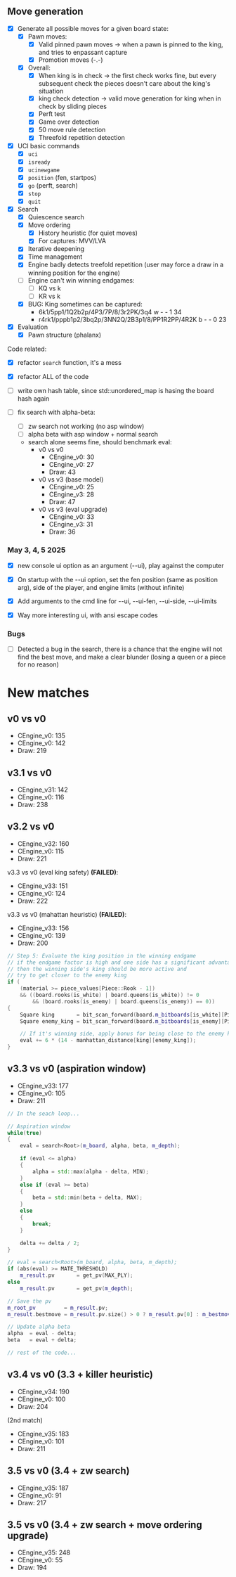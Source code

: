 ## Move generation
- [x] Generate all possible moves for a given board state:
  - [x] Pawn moves:
    - [x] Valid pinned pawn moves -> when a pawn is pinned to the king, and tries to enpassant capture
    - [x] Promotion moves (-.-)
  - [x] Overall:
    - [x] When king is in check -> the first check works fine, but every subsequent check the pieces doesn't care about the king's situation
    - [x] king check detection -> valid move generation for king when in check by sliding pieces
    - [x] Perft test 
    - [x] Game over detection
    - [x] 50 move rule detection
    - [x] Threefold repetition detection
- [x] UCI basic commands
  - [x] `uci`
  - [x] `isready`
  - [x] `ucinewgame`
  - [x] `position` (fen, startpos)
  - [x] `go` (perft, search)
  - [x] `stop`
  - [x] `quit`
- [x] Search
  - [x] Quiescence search
  - [x] Move ordering
    - [x] History heuristic (for quiet moves)
    - [x] For captures: MVV/LVA
  - [x] Iterative deepening
  - [x] Time management
  - [x] Engine badly detects treefold repetition (user may force a draw in a winning position for the engine)
  - [ ] Engine can't win winning endgames:
    - [ ] KQ vs k
    - [ ] KR vs k
  - [x] BUG: King sometimes can be captured:
    - 6k1/5pp1/1Q2b2p/4P3/7P/8/3r2PK/3q4 w - - 1 34
    - r4rk1/pppb1p2/3bq2p/3NN2Q/2B3p1/8/PP1R2PP/4R2K b - - 0 23
- [x] Evaluation
  - [x] Pawn structure (phalanx) 

Code related:
- [x] refactor `search` function, it's a mess
- [x] refactor ALL of the code

- [ ] write own hash table, since std::unordered_map is hasing the board hash again
- [ ] fix search with alpha-beta:
  - [ ] zw search not working (no asp window)
  - [ ] alpha beta with asp window + normal search
  - search alone seems fine, should benchmark eval:
    - v0 vs v0
      - CEngine_v0: 30
      - CEngine_v0: 27
      - Draw: 43
    - v0 vs v3 (base model)
      - CEngine_v0: 25
      - CEngine_v3: 28
      - Draw: 47
    - v0 vs v3 (eval upgrade)
      - CEngine_v0: 33
      - CEngine_v3: 31
      - Draw: 36


### May 3, 4, 5 2025
- [x] new console ui option as an argument (--ui), play against the computer
- [x] On startup with the --ui option, set the fen position (same as position arg), side of the player, and engine limits (without infinite)
- [x] Add arguments to the cmd line for --ui, --ui-fen, --ui-side, --ui-limits
- [x] Way more interesting ui, with ansi escape codes


### Bugs
- [ ] Detected a bug in the search, there is a chance that the engine will not find the best move, and make a clear blunder (losing a queen or a piece for no reason)

# New matches

## v0 vs v0
- CEngine_v0: 135
- CEngine_v0: 142
- Draw: 219

## v3.1 vs v0
- CEngine_v31: 142
- CEngine_v0: 116
- Draw: 238

## v3.2 vs v0
- CEngine_v32: 160
- CEngine_v0: 115
- Draw: 221

v3.3 vs v0 (eval king safety) **(FAILED)**:
- CEngine_v33: 151
- CEngine_v0: 124
- Draw: 222

v3.3 vs v0 (mahattan heuristic) **(FAILED)**:
- CEngine_v33: 156
- CEngine_v0: 139
- Draw: 200

```cpp
// Step 5: Evaluate the king position in the winning endgame
// if the endgame factor is high and one side has a significant advantage
// then the winning side's king should be more active and 
// try to get closer to the enemy king
if (
    (material >= piece_values[Piece::Rook - 1]) 
    && ((board.rooks(is_white) | board.queens(is_white)) != 0 
        && (board.rooks(is_enemy) | board.queens(is_enemy)) == 0))
{
    Square king       = bit_scan_forward(board.m_bitboards[is_white][Piece::King - 1]);
    Square enemy_king = bit_scan_forward(board.m_bitboards[is_enemy][Piece::King - 1]);

    // If it's winning side, apply bonus for being close to the enemy king
    eval += 6 * (14 - manhattan_distance[king][enemy_king]);
}
```

## v3.3 vs v0 (aspiration window)
- CEngine_v33: 177
- CEngine_v0: 105
- Draw: 211

```cpp
// In the seach loop...

// Aspiration window
while(true)
{
    eval = search<Root>(m_board, alpha, beta, m_depth);

    if (eval <= alpha)
    {
        alpha = std::max(alpha - delta, MIN);
    }
    else if (eval >= beta)
    {
        beta = std::min(beta + delta, MAX);
    }
    else
    {
        break;
    }

    delta += delta / 2;
}

// eval = search<Root>(m_board, alpha, beta, m_depth);
if (abs(eval) >= MATE_THRESHOLD)
    m_result.pv       = get_pv(MAX_PLY);
else
    m_result.pv       = get_pv(m_depth);

// Save the pv
m_root_pv         = m_result.pv;
m_result.bestmove = m_result.pv.size() > 0 ? m_result.pv[0] : m_bestmove;

// Update alpha beta
alpha  = eval - delta;
beta   = eval + delta;

// rest of the code...

```

## v3.4 vs v0 (3.3 + killer heuristic)
- CEngine_v34: 190
- CEngine_v0: 100
- Draw: 204

(2nd match)
- CEngine_v35: 183
- CEngine_v0: 101
- Draw: 211

## 3.5 vs v0 (3.4 + zw search)
- CEngine_v35: 187
- CEngine_v0: 91
- Draw: 217

## 3.5 vs v0 (3.4 + zw search + move ordering upgrade)
- CEngine_v35: 248
- CEngine_v0: 55
- Draw: 194